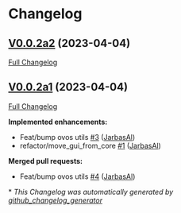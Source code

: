 # Changelog

## [V0.0.2a2](https://github.com/OpenVoiceOS/ovos-gui/tree/V0.0.2a2) (2023-04-04)

[Full Changelog](https://github.com/OpenVoiceOS/ovos-gui/compare/V0.0.2a1...V0.0.2a2)

## [V0.0.2a1](https://github.com/OpenVoiceOS/ovos-gui/tree/V0.0.2a1) (2023-04-04)

[Full Changelog](https://github.com/OpenVoiceOS/ovos-gui/compare/df12af7ee5204fdf331a0694fc1dafa2a54e2a5a...V0.0.2a1)

**Implemented enhancements:**

- Feat/bump ovos utils [\#3](https://github.com/OpenVoiceOS/ovos-gui/pull/3) ([JarbasAl](https://github.com/JarbasAl))
- refactor/move\_gui\_from\_core [\#1](https://github.com/OpenVoiceOS/ovos-gui/pull/1) ([JarbasAl](https://github.com/JarbasAl))

**Merged pull requests:**

- Feat/bump ovos utils [\#4](https://github.com/OpenVoiceOS/ovos-gui/pull/4) ([JarbasAl](https://github.com/JarbasAl))



\* *This Changelog was automatically generated by [github_changelog_generator](https://github.com/github-changelog-generator/github-changelog-generator)*
